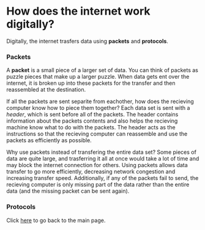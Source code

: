 # How does the internet work digitally?
Digitally, the internet trasfers data using **packets** and **protocols**.  
### Packets
A **packet** is a small piece of a larger set of data. You can think of packets as puzzle pieces that make up a larger puzzle. When data gets ent over the internet, it is broken up into these packets for the transfer and then reassembled at the destination.  
  
If all the packets are sent separite from eachother, how does the recieving computer know how to piece them together? Each data set is sent with a *header*, which is sent before all of the packets. The header contains information about the packets contents and also helps the recieving machine know what to do with the packets. The header acts as the instructions so that the recieving computer can reassemble and use the packets as efficiently as possible.  
  
Why use packets instead of transfering the entire data set? Some pieces of data are quite large, and trasferring it all at once would take a lot of time and may block the internet connection for others. Using packets allows data transfer to go more efficiently, decreasing network congestion and increasing transfer speed. Additionally, if any of the packets fail to send, the recieving computer is only missing part of the data rather than the entire data (and the missing packet can be sent again).
### Protocols

Click [here](README.md) to go back to the main page.
